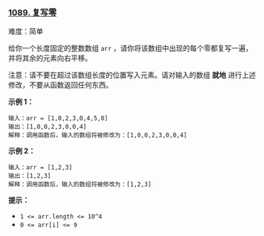 ### [1089\. 复写零](https://leetcode.cn/problems/duplicate-zeros/)

难度：简单

给你一个长度固定的整数数组 `arr` ，请你将该数组中出现的每个零都复写一遍，并将其余的元素向右平移。

注意：请不要在超过该数组长度的位置写入元素。请对输入的数组 **就地** 进行上述修改，不要从函数返回任何东西。

**示例 1：**

```
输入：arr = [1,0,2,3,0,4,5,0]
输出：[1,0,0,2,3,0,0,4]
解释：调用函数后，输入的数组将被修改为：[1,0,0,2,3,0,0,4]
```

**示例 2：**

```
输入：arr = [1,2,3]
输出：[1,2,3]
解释：调用函数后，输入的数组将被修改为：[1,2,3]
```

**提示：**

-   `1 <= arr.length <= 10^4`
-   `0 <= arr[i] <= 9`
